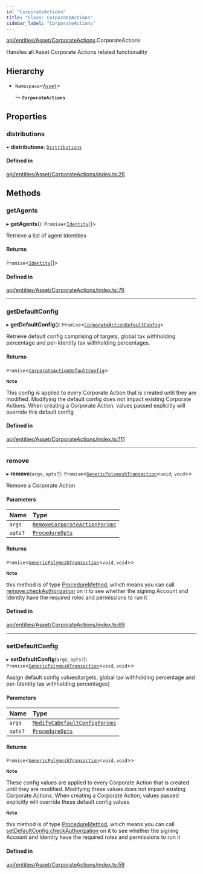 ```yaml
---
id: "CorporateActions"
title: "Class: CorporateActions"
sidebar_label: "CorporateActions"
---
```


[api/entities/Asset/CorporateActions](../../../../../modules/API/Entities/Asset/CorporateActions/CorporateActions.md).CorporateActions

Handles all Asset Corporate Actions related functionality

## Hierarchy

- `Namespace`\<[`Asset`](../Asset.md)\>

  ↳ **`CorporateActions`**

## Properties

### distributions

• **distributions**: [`Distributions`](Distributions/Distributions.md)

#### Defined in

[api/entities/Asset/CorporateActions/index.ts:26](https://github.com/PolymeshAssociation/polymesh-sdk/blob/2d3ac2aea/src/api/entities/Asset/CorporateActions/index.ts#L26)

## Methods

### getAgents

▸ **getAgents**(): `Promise`\<[`Identity`](../../Identity/Identity.md)[]\>

Retrieve a list of agent Identities

#### Returns

`Promise`\<[`Identity`](../../Identity/Identity.md)[]\>

#### Defined in

[api/entities/Asset/CorporateActions/index.ts:76](https://github.com/PolymeshAssociation/polymesh-sdk/blob/2d3ac2aea/src/api/entities/Asset/CorporateActions/index.ts#L76)

___

### getDefaultConfig

▸ **getDefaultConfig**(): `Promise`\<[`CorporateActionDefaultConfig`](../../../../../interfaces/API/Entities/Asset/CorporateActions/Types/CorporateActionDefaultConfig/CorporateActionDefaultConfig.md)\>

Retrieve default config comprising of targets, global tax withholding percentage and per-Identity tax withholding percentages.

#### Returns

`Promise`\<[`CorporateActionDefaultConfig`](../../../../../interfaces/API/Entities/Asset/CorporateActions/Types/CorporateActionDefaultConfig/CorporateActionDefaultConfig.md)\>

**`Note`**

This config is applied to every Corporate Action that is created until they are modified. Modifying the default config
  does not impact existing Corporate Actions.
  When creating a Corporate Action, values passed explicitly will override this default config

#### Defined in

[api/entities/Asset/CorporateActions/index.ts:111](https://github.com/PolymeshAssociation/polymesh-sdk/blob/2d3ac2aea/src/api/entities/Asset/CorporateActions/index.ts#L111)

___

### remove

▸ **remove**(`args`, `opts?`): `Promise`\<[`GenericPolymeshTransaction`](../../../../../modules/Types/Types.md#genericpolymeshtransaction)\<`void`, `void`\>\>

Remove a Corporate Action

#### Parameters

| Name | Type |
| :------ | :------ |
| `args` | [`RemoveCorporateActionParams`](../../../../../interfaces/API/Procedures/Types/RemoveCorporateActionParams/RemoveCorporateActionParams.md) |
| `opts?` | [`ProcedureOpts`](../../../../../interfaces/Types/ProcedureOpts/ProcedureOpts.md) |

#### Returns

`Promise`\<[`GenericPolymeshTransaction`](../../../../../modules/Types/Types.md#genericpolymeshtransaction)\<`void`, `void`\>\>

**`Note`**

this method is of type [ProcedureMethod](../../../../../interfaces/Types/ProcedureMethod/ProcedureMethod.md), which means you can call [remove.checkAuthorization](../../../../../interfaces/Types/ProcedureMethod/ProcedureMethod.md#checkauthorization)
  on it to see whether the signing Account and Identity have the required roles and permissions to run it

#### Defined in

[api/entities/Asset/CorporateActions/index.ts:69](https://github.com/PolymeshAssociation/polymesh-sdk/blob/2d3ac2aea/src/api/entities/Asset/CorporateActions/index.ts#L69)

___

### setDefaultConfig

▸ **setDefaultConfig**(`args`, `opts?`): `Promise`\<[`GenericPolymeshTransaction`](../../../../../modules/Types/Types.md#genericpolymeshtransaction)\<`void`, `void`\>\>

Assign default config values(targets, global tax withholding percentage and per-Identity tax withholding percentages)

#### Parameters

| Name | Type |
| :------ | :------ |
| `args` | [`ModifyCaDefaultConfigParams`](../../../../../modules/API/Procedures/Types/Types.md#modifycadefaultconfigparams) |
| `opts?` | [`ProcedureOpts`](../../../../../interfaces/Types/ProcedureOpts/ProcedureOpts.md) |

#### Returns

`Promise`\<[`GenericPolymeshTransaction`](../../../../../modules/Types/Types.md#genericpolymeshtransaction)\<`void`, `void`\>\>

**`Note`**

These config values are applied to every Corporate Action that is created until they are modified. Modifying these values
  does not impact existing Corporate Actions.
  When creating a Corporate Action, values passed explicitly will override these default config values

**`Note`**

this method is of type [ProcedureMethod](../../../../../interfaces/Types/ProcedureMethod/ProcedureMethod.md), which means you can call [setDefaultConfig.checkAuthorization](../../../../../interfaces/Types/ProcedureMethod/ProcedureMethod.md#checkauthorization)
  on it to see whether the signing Account and Identity have the required roles and permissions to run it

#### Defined in

[api/entities/Asset/CorporateActions/index.ts:59](https://github.com/PolymeshAssociation/polymesh-sdk/blob/2d3ac2aea/src/api/entities/Asset/CorporateActions/index.ts#L59)
